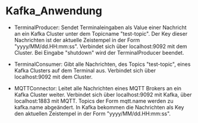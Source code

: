 # Kafka_Anwendung

- TerminalProducer:
Sendet Terminaleingaben als Value einer Nachricht an ein Kafka Cluster 
unter dem Topicname "test-topic".
Der Key dieser Nachrichten ist der aktuelle Zeistempel in der Form
"yyyy/MM/dd.HH:mm:ss".
Verbindet sich über localhost:9092 mit dem Cluster.
Bei Eingabe "shutdown" wird der TerminalProducer beendet.

- TerminalConsumer:
Gibt alle Nachrichten, des Topics "test-topic", eines Kafka Clusters
auf dem Terminal aus.
Verbindet sich über localhost:9092 mit dem Cluster.

- MQTTConnector:
Leitet alle Nachrichten eines MQTT Brokers an ein Kafka Cluster weiter.
Verbindet sich über localhost:9092 mit Kafka, über localhost:1883 mit
MQTT.
Topics der Form mqtt.name werden zu kafka.name abgeändert.
In Kafka bekommen die Nachrichten als Key den aktuellen Zeistempel
in der Form "yyyy/MM/dd.HH:mm:ss".